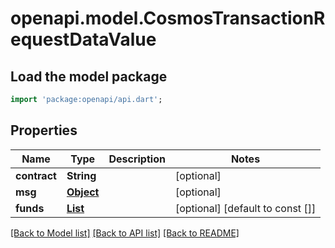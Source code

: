 # openapi.model.CosmosTransactionRequestDataValue

## Load the model package
```dart
import 'package:openapi/api.dart';
```

## Properties
Name | Type | Description | Notes
------------ | ------------- | ------------- | -------------
**contract** | **String** |  | [optional] 
**msg** | [**Object**](.md) |  | [optional] 
**funds** | [**List<CosmosTransactionRequestDataValueFundsInner>**](CosmosTransactionRequestDataValueFundsInner.md) |  | [optional] [default to const []]

[[Back to Model list]](../README.md#documentation-for-models) [[Back to API list]](../README.md#documentation-for-api-endpoints) [[Back to README]](../README.md)



